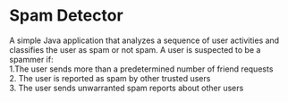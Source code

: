 # Spam Detector

A simple Java application that analyzes a sequence of user activities and classifies the user as spam or not spam.
A user is suspected to be a spammer if:  
1.The user sends more than a predetermined number of friend requests  
2. The user is reported as spam by other trusted users  
3. The user sends unwarranted spam reports about other users  
